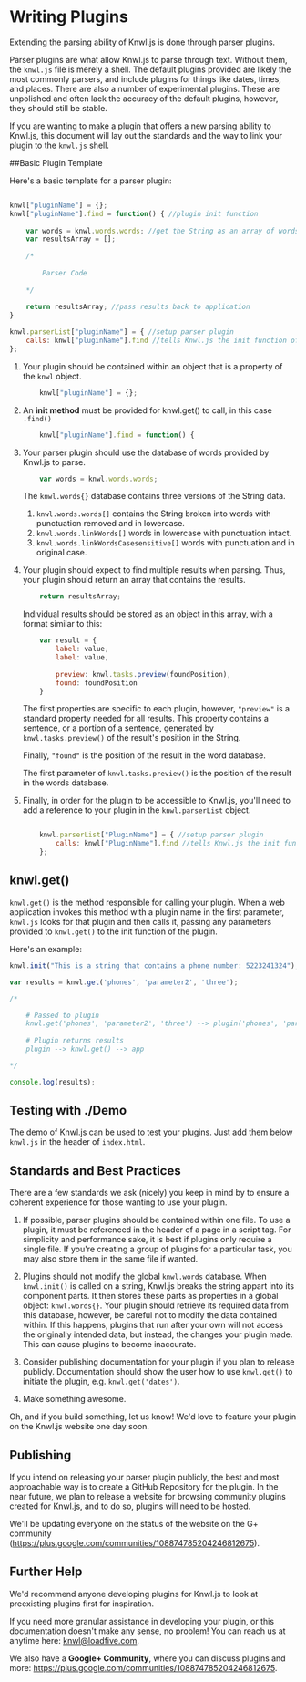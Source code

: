 # Writing Plugins

Extending the parsing ability of Knwl.js is done through parser plugins.

Parser plugins are what allow Knwl.js to parse through text. Without them, the ```knwl.js``` file is merely a shell.
The default plugins provided are likely the most commonly parsers, and include plugins for things like dates, times, and places. There are
also a number of experimental plugins. These are unpolished and often lack the accuracy of the default plugins, however,
they should still be stable.

If you are wanting to make a plugin that offers a new parsing ability to Knwl.js, this document will lay out the standards and the way to link your plugin to the ```knwl.js``` shell.

##Basic Plugin Template

Here's a basic template for a parser plugin:

```javascript

knwl["pluginName"] = {};
knwl["pluginName"].find = function() { //plugin init function
	
	var words = knwl.words.words; //get the String as an array of words
	var resultsArray = [];
	
	/*
		
		Parser Code
	
	*/
	
	return resultsArray; //pass results back to application
}

knwl.parserList["pluginName"] = { //setup parser plugin
    calls: knwl["pluginName"].find //tells Knwl.js the init function of your plugin (called by knwl.get())
};

```

1. Your plugin should be contained within an object that is a property of the ```knwl``` object.
	```javascript
		knwl["pluginName"] = {};	
	```
2. An **init method** must be provided for knwl.get() to call, in this case ```.find()```
	```javascript
		knwl["pluginName"].find = function() {
	```
	
3. Your parser plugin should use the database of words provided by Knwl.js to parse.
	```javascript
		var words = knwl.words.words;
	```
	The ```knwl.words{}``` database contains three versions of the String data.
	1. ```knwl.words.words[]``` contains the String broken into words with punctuation removed and in lowercase.
	2. ```knwl.words.linkWords[]``` words in lowercase with punctuation intact.
	3. ```knwl.words.linkWordsCasesensitive[]``` words with punctuation and in original case.
	
4. Your plugin should expect to find multiple results when parsing. Thus, your plugin should return an array that contains the results.
	```javascript
		return resultsArray;
	```
	
	Individual results should be stored as an object in this array, with a format similar to this:
	```javascript
		var result = {
			label: value,
			label: value,
			
			preview: knwl.tasks.preview(foundPosition),
			found: foundPosition
		}
	```
	
	The first properties are specific to each plugin, however, ```"preview"``` is
	a standard property needed for all results. This property contains a sentence, or a portion of a sentence,
	generated by ```knwl.tasks.preview()``` of the result's position in the String. 
	
	Finally, ```"found"``` is the position of the result
	in the word database.
	
	The first parameter of ```knwl.tasks.preview()``` is the position of the result in the words database.
	
5. Finally, in order for the plugin to be accessible to Knwl.js, you'll need to add a reference to your plugin in the ```knwl.parserList``` object.
	```javascript
	
		knwl.parserList["PluginName"] = { //setup parser plugin
		    calls: knwl["PluginName"].find //tells Knwl.js the init function of your plugin (called by knwl.get())
		};
	
	```

## knwl.get()
```knwl.get()``` is the method responsible for calling your plugin. When a web application invokes this method with a plugin name in the first parameter,
```knwl.js``` looks for that plugin and then calls it, passing any parameters provided to ```knwl.get()``` to the init function of the plugin.

Here's an example:

```javascript
knwl.init("This is a string that contains a phone number: 5223241324"); //initialized on String

var results = knwl.get('phones', 'parameter2', 'three');

/*

	# Passed to plugin
	knwl.get('phones', 'parameter2', 'three') --> plugin('phones', 'parameter2', 'three')
	
	# Plugin returns results
	plugin --> knwl.get() --> app

*/

console.log(results);

```

## Testing with ./Demo

The demo of Knwl.js can be used to test your plugins. Just add them below ```knwl.js``` in the header of ```index.html```.

## Standards and Best Practices

There are a few standards we ask (nicely) you keep in mind by to ensure a coherent experience for those wanting to use your plugin.

1. If possible, parser plugins should be contained within one file.
To use a plugin, it must be referenced in the header of a page in a script tag. For simplicity and performance sake, 
it is best if plugins only require a single file. If you're creating a group of plugins for a particular task, you may
also store them in the same file if wanted.

2. Plugins should not modify the global ```knwl.words``` database.
When ```knwl.init()``` is called on a string, Knwl.js breaks the string appart into its component parts. It then stores
these parts as properties in a global object: ```knwl.words{}```. Your plugin should retrieve its required data from
this database, however, be careful not to modify the data contained within. If this happens, plugins that run after your own will
not access the originally intended data, but instead, the changes your plugin made. This can cause plugins to become inaccurate.

3. Consider publishing documentation for your plugin if you plan to release publicly. Documentation should show the user how to use ```knwl.get()``` to initiate the plugin, e.g. ```knwl.get('dates')```.

4. Make something awesome.

Oh, and if you build something, let us know! We'd love to feature your plugin on the Knwl.js website one day soon.

## Publishing

If you intend on releasing your parser plugin publicly, the best and most approachable way is to create a GitHub Repository for the plugin.
In the near future, we plan to release a website for browsing community plugins created for Knwl.js, and to do so, plugins will need
to be hosted.

We'll be updating everyone on the status of the website on the G+ community (https://plus.google.com/communities/108874785204246812675).

## Further Help

We'd recommend anyone developing plugins for Knwl.js to look at preexisting plugins first for inspiration.

If you need more granular assistance in developing your plugin, or this documentation doesn't make any sense, no problem! You can reach us at anytime here: knwl@loadfive.com.

We also have a **Google+ Community**, where you can discuss plugins and more: https://plus.google.com/communities/108874785204246812675.
